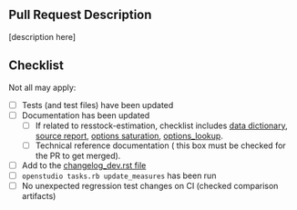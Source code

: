 ## Pull Request Description

[description here]

## Checklist

Not all may apply:

- [ ] Tests (and test files) have been updated
- [ ] Documentation has been updated
  - [ ] If related to resstock-estimation, checklist includes [data dictionary](https://github.com/NREL/resstock/tree/develop/resources/data/dictionary), [source report](https://github.com/NREL/resstock/tree/develop/project_national/resources/source_report.csv), [options saturation](https://github.com/NREL/resstock/tree/develop/project_national/resources/options_saturations.csv), [options_lookup](https://github.com/NREL/resstock/blob/develop/resources/options_lookup.tsv).
  - [ ] Technical reference documentation ( this box must be checked for the PR to get merged).
- [ ] Add to the [changelog_dev.rst file](https://github.com/NREL/resstock/tree/develop/docs/read_the_docs/source/changelog/changelog_dev.rst)
- [ ] `openstudio tasks.rb update_measures` has been run
- [ ] No unexpected regression test changes on CI (checked comparison artifacts)
